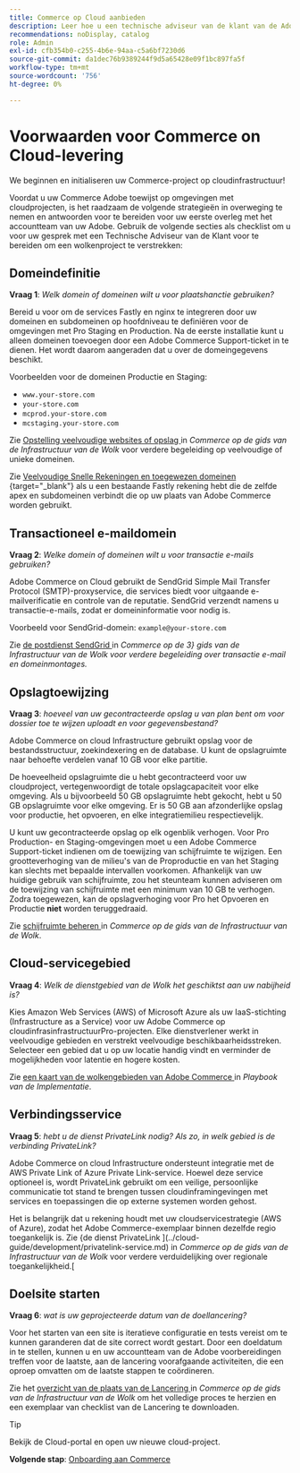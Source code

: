 ```yaml
---
title: Commerce op Cloud aanbieden
description: Leer hoe u een technische adviseur van de klant van de Adobe voorbereidt om uw Adobe Commerce op het project van de wolkeninfrastructuur te leveren.
recommendations: noDisplay, catalog
role: Admin
exl-id: cfb354b0-c255-4b6e-94aa-c5a6bf7230d6
source-git-commit: da1dec76b9389244f9d5a65428e09f1bc897fa5f
workflow-type: tm+mt
source-wordcount: '756'
ht-degree: 0%

---
```


# Voorwaarden voor Commerce on Cloud-levering

We beginnen en initialiseren uw Commerce-project op cloudinfrastructuur!

Voordat u uw Commerce Adobe toewijst op omgevingen met cloudprojecten, is het raadzaam de volgende strategieën in overweging te nemen en antwoorden voor te bereiden voor uw eerste overleg met het accountteam van uw Adobe. Gebruik de volgende secties als checklist om u voor uw gesprek met een Technische Adviseur van de Klant voor te bereiden om een wolkenproject te verstrekken:

## Domeindefinitie

**Vraag 1**: _Welk domein of domeinen wilt u voor plaatshanctie gebruiken?_

Bereid u voor om de services Fastly en nginx te integreren door uw domeinen en subdomeinen op hoofdniveau te definiëren voor de omgevingen met Pro Staging en Production. Na de eerste installatie kunt u alleen domeinen toevoegen door een Adobe Commerce Support-ticket in te dienen. Het wordt daarom aangeraden dat u over de domeingegevens beschikt.

Voorbeelden voor de domeinen Productie en Staging:

- `www.your-store.com`
- `your-store.com`
- `mcprod.your-store.com`
- `mcstaging.your-store.com`

Zie [ Opstelling veelvoudige websites of opslag ](../cloud-guide/store/multiple-sites.md) in _Commerce op de gids van de Infrastructuur van de Wolk_ voor verdere begeleiding op veelvoudige of unieke domeinen.

Zie [ Veelvoudige Snelle Rekeningen en toegewezen domeinen ](https://experienceleague.adobe.com/en/docs/commerce-cloud-service/user-guide/cdn/fastly#multiple-fastly-accounts-and-assigned-domains) {target="_blank"} als u een bestaande Fastly rekening hebt die de zelfde apex en subdomeinen verbindt die op uw plaats van Adobe Commerce worden gebruikt.

## Transactioneel e-maildomein

**Vraag 2**: _Welke domein of domeinen wilt u voor transactie e-mails gebruiken?_

Adobe Commerce on Cloud gebruikt de SendGrid Simple Mail Transfer Protocol (SMTP)-proxyservice, die services biedt voor uitgaande e-mailverificatie en controle van de reputatie. SendGrid verzendt namens u transactie-e-mails, zodat er domeininformatie voor nodig is.

Voorbeeld voor SendGrid-domein: `example@your-store.com`

Zie [ de postdienst SendGrid ](../cloud-guide/project/sendgrid.md) in _Commerce op de 3} gids van de Infrastructuur van de Wolk voor verdere begeleiding over transactie e-mail en domeinmontages._

## Opslagtoewijzing

**Vraag 3**: _hoeveel van uw gecontracteerde opslag u van plan bent om voor dossier toe te wijzen uploadt en voor gegevensbestand?_

Adobe Commerce on cloud Infrastructure gebruikt opslag voor de bestandsstructuur, zoekindexering en de database. U kunt de opslagruimte naar behoefte verdelen vanaf 10 GB voor elke partitie.

De hoeveelheid opslagruimte die u hebt gecontracteerd voor uw cloudproject, vertegenwoordigt de totale opslagcapaciteit voor elke omgeving. Als u bijvoorbeeld 50 GB opslagruimte hebt gekocht, hebt u 50 GB opslagruimte voor elke omgeving. Er is 50 GB aan afzonderlijke opslag voor productie, het opvoeren, en elke integratiemilieu respectievelijk.

U kunt uw gecontracteerde opslag op elk ogenblik verhogen. Voor Pro Production- en Staging-omgevingen moet u een Adobe Commerce Support-ticket indienen om de toewijzing van schijfruimte te wijzigen. Een grootteverhoging van de milieu&#39;s van de Proproductie en van het Staging kan slechts met bepaalde intervallen voorkomen. Afhankelijk van uw huidige gebruik van schijfruimte, zou het steunteam kunnen adviseren om de toewijzing van schijfruimte met een minimum van 10 GB te verhogen. Zodra toegewezen, kan de opslagverhoging voor Pro het Opvoeren en Productie **niet** worden teruggedraaid.

Zie [ schijfruimte beheren ](../cloud-guide/storage/manage-disk-space.md) in _Commerce op de gids van de Infrastructuur van de Wolk_.

## Cloud-servicegebied

**Vraag 4**: _Welk de dienstgebied van de Wolk het geschiktst aan uw nabijheid is?_

Kies Amazon Web Services (AWS) of Microsoft Azure als uw IaaS-stichting (Infrastructure as a Service) voor uw Adobe Commerce op cloudinfrasinfrastructuurPro-projecten. Elke dienstverlener werkt in veelvoudige gebieden en verstrekt veelvoudige beschikbaarheidsstreken. Selecteer een gebied dat u op uw locatie handig vindt en verminder de mogelijkheden voor latentie en hogere kosten.

Zie [ een kaart van de wolkengebieden van Adobe Commerce ](https://experienceleague.adobe.com/docs/commerce-operations/implementation-playbook/infrastructure/cloud/regions.html) in _Playbook van de Implementatie_.

## Verbindingsservice

**Vraag 5**: _hebt u de dienst PrivateLink nodig? Als zo, in welk gebied is de verbinding PrivateLink?_

Adobe Commerce on cloud Infrastructure ondersteunt integratie met de AWS Private Link of Azure Private Link-service. Hoewel deze service optioneel is, wordt PrivateLink gebruikt om een veilige, persoonlijke communicatie tot stand te brengen tussen cloudinframingevingen met services en toepassingen die op externe systemen worden gehost.

Het is belangrijk dat u rekening houdt met uw cloudservicestrategie (AWS of Azure), zodat het Adobe Commerce-exemplaar binnen dezelfde regio toegankelijk is. Zie {de dienst PrivateLink ](../cloud-guide/development/privatelink-service.md) in _Commerce op de gids van de Infrastructuur van de Wolk_ voor verdere verduidelijking over regionale toegankelijkheid.[

## Doelsite starten

**Vraag 6**: _wat is uw geprojecteerde datum van de doellancering?_

Voor het starten van een site is iteratieve configuratie en tests vereist om te kunnen garanderen dat de site correct wordt gestart. Door een doeldatum in te stellen, kunnen u en uw accountteam van de Adobe voorbereidingen treffen voor de laatste, aan de lancering voorafgaande activiteiten, die een oproep omvatten om de laatste stappen te coördineren.

Zie het [ overzicht van de plaats van de Lancering ](../cloud-guide/launch/overview.md) in _Commerce op de gids van de Infrastructuur van de Wolk_ om het volledige proces te herzien en een exemplaar van checklist van de Lancering te downloaden.

>[!TIP]
>
> Bekijk de Cloud-portal en open uw nieuwe cloud-project.
>
>**Volgende stap**: [ Onboarding aan Commerce ](onboarding.md)
